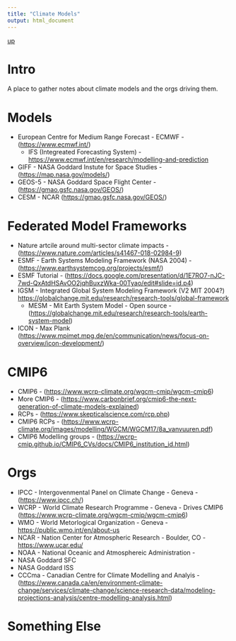 ```yaml
---
title: "Climate Models"
output: html_document
---
```

[up](https://mikewise2718.github.io/markdowndocs/)

# Intro
A place to gather notes about climate models and the orgs driving them.


# Models
- European Centre for Medium Range Forecast - ECMWF - (https://www.ecmwf.int/)
    - IFS (Integreated Forecasting System) - https://www.ecmwf.int/en/research/modelling-and-prediction
- GIFF - NASA Goddard Instute for Space Studies - (https://map.nasa.gov/models/)
- GEOS-5 - NASA Goddard Space Flight Center - (https://gmao.gsfc.nasa.gov/GEOS/)
- CESM - NCAR (https://gmao.gsfc.nasa.gov/GEOS/)

# Federated Model Frameworks
- Nature artcile around multi-sector climate impacts - (https://www.nature.com/articles/s41467-018-02984-9)
- ESMF - Earth Systems Modeling Framework (NASA 2004) - (https://www.earthsystemcog.org/projects/esmf/)
- ESMF Tutorial - (https://docs.google.com/presentation/d/1E7RO7-nJC-7wd-QxAtdHSAvOO2jqhBuxzWka-00Tyao/edit#slide=id.p4)
- IGSM - Integrated Global System Modeling Framework (V2 MIT 2004?) https://globalchange.mit.edu/research/research-tools/global-framework
  - MESM - Mit Earth System Model - Open source - (https://globalchange.mit.edu/research/research-tools/earth-system-model)
- ICON - Max Plank (https://www.mpimet.mpg.de/en/communication/news/focus-on-overview/icon-development/)

# CMIP6
- CMIP6 - (https://www.wcrp-climate.org/wgcm-cmip/wgcm-cmip6)
- More CMIP6 - (https://www.carbonbrief.org/cmip6-the-next-generation-of-climate-models-explained)
- RCPs - (https://www.skepticalscience.com/rcp.php)
- CMIP6 RCPs - (https://www.wcrp-climate.org/images/modelling/WGCM/WGCM17/8a_vanvuuren.pdf)
- CMIP6 Modelling groups - (https://wcrp-cmip.github.io/CMIP6_CVs/docs/CMIP6_institution_id.html)

# Orgs
- IPCC - Intergovenmental Panel on Climate Change - Geneva - (https://www.ipcc.ch/)
- WCRP - World Climate Research Programme -  Geneva - Drives CMIP6 (https://www.wcrp-climate.org/wgcm-cmip/wgcm-cmip6)
- WMO - World Metorlogical Organization  - Geneva - https://public.wmo.int/en/about-us
- NCAR - Nation Center for Atmospheric Research - Boulder, CO - https://www.ucar.edu/ 
- NOAA - National Oceanic and Atmosphereic Administration - 
- NASA Goddard SFC
- NASA Goddard ISS
- CCCma - Canadian Centre for Climate Modelling and Analyis - (https://www.canada.ca/en/environment-climate-change/services/climate-change/science-research-data/modeling-projections-analysis/centre-modelling-analysis.html)



# Something Else
